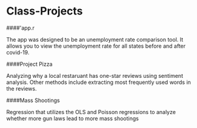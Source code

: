 # Class-Projects

####'app.r

The app was designed to be an unemployment rate comparison tool. It allows you to view the unemployment rate for all states before and after covid-19.


####Project Pizza

Analyzing why a local restaruant has one-star reviews using sentiment analysis. Other methods include extracting most frequently used words in the reviews.


####Mass Shootings

Regression that utilizes the OLS and Poisson regressions to analyze whether more gun laws lead to more mass shootings


